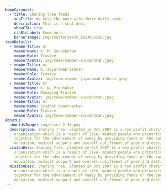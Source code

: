 ```yaml
---
homeCarousel:
  - title: Sharing tree feeds
    subTitle: We help the poor with their daily needs
    description: This is a shot desc
    showCTA: true
    ctaBtnLabel: Know more
    bannerImage: img/shutterstock_1013059525.jpg
teamDetails:
  - memberTitle: mr
    memberName: K. M. Suceendran
    memberRole: Trustee
    memberAvatar: img/team-member-succendran.jpeg
  - memberTitle: mr
    memberName: K. Jayaramakrishnan
    memberRole: Trustee
    memberAvatar: img/team-member-jayaramakrishnan.jpeg
  - memberTitle: mr
    memberName: K. N. Prabhakar
    memberRole: Managing Trustee
    memberAvatar: img/team-member-succendran.jpeg
  - memberTitle: mr
    memberName: Sridhar Swaminathan
    memberRole: Trustee
    memberAvatar: img/team-member-succendran.jpeg
aboutUs:
  aboutUsImage: img/asset-2-3x.png
  description: Sharing Tree, planted in Oct 2007 is a non profit charitable
    organization which is a result of like- minded people who primarily work
    together for the advancement of needy by providing funds or the cause of
    education, medical support and overall upliftment of poor and destitute
  visionDesc: Sharing Tree, planted in Oct 2007 is a non profit charitable
    organization which is a result of like- minded people who primarily work
    together for the advancement of needy by providing funds or the cause of
    education, medical support and overall upliftment of poor and destitute
  missionDesc: Sharing Tree, planted in Oct 2007 is a non profit charitable
    organization which is a result of like- minded people who primarily work
    together for the advancement of needy by providing funds or the cause of
    education, medical support and overall upliftment of poor and destitute
---
```

